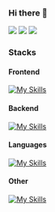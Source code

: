 ### Hi there 👋

![](http://github-profile-summary-cards.vercel.app/api/cards/stats?username=Aiki-Toyokawa&theme=github)
![](http://github-profile-summary-cards.vercel.app/api/cards/most-commit-language?username=Aiki-Toyokawa&theme=github)
![](http://github-profile-summary-cards.vercel.app/api/cards/profile-details?username=Aiki-Toyokawa&theme=github)


<h3>
  Stacks
</h3>


<h4>
  Frontend
</h4>



[![My Skills](https://skillicons.dev/icons?i=react,nextjs)](https://skillicons.dev)



<h4>
  Backend
</h4>


[![My Skills](https://skillicons.dev/icons?i=nodejs,express)](https://skillicons.dev)

<h4>
  Languages
</h4>


[![My Skills](https://skillicons.dev/icons?i=c,cpp,cs,js,ts,py,html,css)](https://skillicons.dev)


<h4>
  Other
</h4>


[![My Skills](https://skillicons.dev/icons?i=git,github,arduino,blender,unity,discord,latex,sqlite,opencv,qt,replit,vscode,visualstudio,windows)](https://skillicons.dev)


<!--
**Aiki-Toyokawa/Aiki-Toyokawa** is a ✨ _special_ ✨ repository because its `README.md` (this file) appears on your GitHub profile.
Here are some ideas to get you started:

- 🔭 I’m currently working on ...
- 🌱 I’m currently learning ...
- 👯 I’m looking to collaborate on ...
- 🤔 I’m looking for help with ...
- 💬 Ask me about ...
- 📫 How to reach me: ...
- 😄 Pronouns: ...
- ⚡ Fun fact: ...
-->
